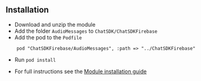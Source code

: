 ## Installation

+ Download and unzip the module
+ Add the folder `AudioMessages` to `ChatSDK/ChatSDKFirebase`
+ Add the pod to the `Podfile`
```
    pod "ChatSDKFirebase/AudioMessages", :path => "../ChatSDKFirebase"
```
+ Run ```pod install```

 + For full instructions see the [Module installation guide](http://chatsdk.co/docs/ios-installing-modules/)